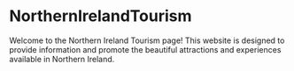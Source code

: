 # NorthernIrelandTourism

Welcome to the Northern Ireland Tourism page! This website is designed to provide information and promote the beautiful attractions and experiences available in Northern Ireland.
